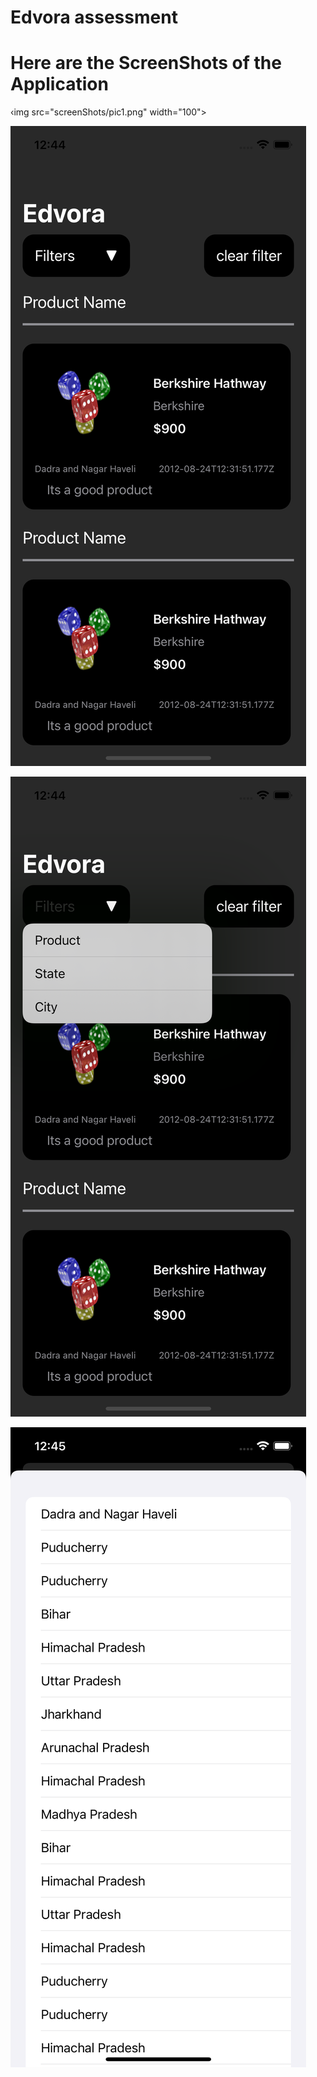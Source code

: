 # Edvora assessment


# Here are the ScreenShots of the Application

‹img src="screenShots/pic1.png" width="100">


![](screenShots/pic1.png)


![](screenShots/pic2.png)


![](screenShots/pic3.png)

